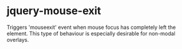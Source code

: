# jquery-mouse-exit
Triggers 'mouseexit' event when mouse focus has completely left the element. This type of behaviour is especially desirable for non-modal overlays.
